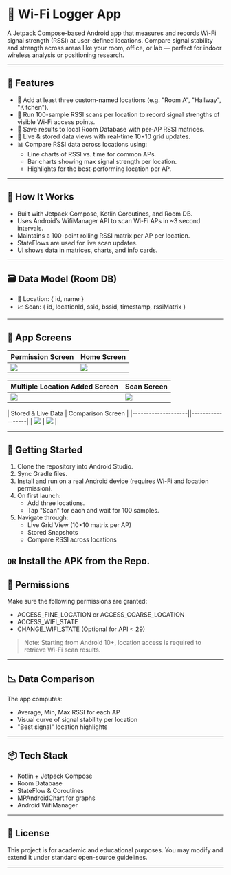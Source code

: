 # 📶 Wi-Fi Logger App

A Jetpack Compose-based Android app that measures and records Wi-Fi signal strength (RSSI) at user-defined locations. Compare signal stability and strength across areas like your room, office, or lab — perfect for indoor wireless analysis or positioning research.

---

## 🚀 Features

- 📍 Add at least three custom-named locations (e.g. "Room A", "Hallway", "Kitchen").
- 📡 Run 100-sample RSSI scans per location to record signal strengths of visible Wi-Fi access points.
- 💾 Save results to local Room Database with per-AP RSSI matrices.
- 🔄 Live & stored data views with real-time 10×10 grid updates.
- 📊 Compare RSSI data across locations using:
  - Line charts of RSSI vs. time for common APs.
  - Bar charts showing max signal strength per location.
  - Highlights for the best-performing location per AP.

---

## 🧠 How It Works

- Built with Jetpack Compose, Kotlin Coroutines, and Room DB.
- Uses Android’s WifiManager API to scan Wi-Fi APs in ~3 second intervals.
- Maintains a 100-point rolling RSSI matrix per AP per location.
- StateFlows are used for live scan updates.
- UI shows data in matrices, charts, and info cards.

---

## 🗃️ Data Model (Room DB)

- 📌 Location: { id, name }
- 📈 Scan: { id, locationId, ssid, bssid, timestamp, rssiMatrix }

---

## 📲 App Screens

| Permission Screen | Home Screen | 
|-------------------|-------------|
| ![](Screenshots/PermissionScreen.jpg) | ![](Screenshots/LocationAddnScreen.jpg) |

| Multiple Location Added Screen | Scan Screen |
|--------------------------------|------------|
| ![](Screenshots/MulipleLocationScreen.jpg) | ![](Screenshots/ScanWifiScreen.jpg) |

| Stored & Live Data | Comparison Screen |
|--------------------||------------------|
| ![](Screenshots/Stored%26LiveDataScreen.jpg) | ![](Screenshots/CompareLocationScreen.jpg) |

---

## 🧪 Getting Started

1. Clone the repository into Android Studio.
2. Sync Gradle files.
3. Install and run on a real Android device (requires Wi-Fi and location permission).
4. On first launch:
   - Add three locations.
   - Tap "Scan" for each and wait for 100 samples.
5. Navigate through:
   - Live Grid View (10×10 matrix per AP)
   - Stored Snapshots
   - Compare RSSI across locations

``OR``
Install the APK from the Repo.
---

## 🔐 Permissions

Make sure the following permissions are granted:

- ACCESS_FINE_LOCATION or ACCESS_COARSE_LOCATION
- ACCESS_WIFI_STATE
- CHANGE_WIFI_STATE (Optional for API < 29)

> Note: Starting from Android 10+, location access is required to retrieve Wi-Fi scan results.

---

## 📉 Data Comparison

The app computes:

- Average, Min, Max RSSI for each AP
- Visual curve of signal stability per location
- "Best signal" location highlights

---

## 📦 Tech Stack

- Kotlin + Jetpack Compose
- Room Database
- StateFlow & Coroutines
- MPAndroidChart for graphs
- Android WifiManager

---

## 📜 License

This project is for academic and educational purposes. You may modify and extend it under standard open-source guidelines.

---
